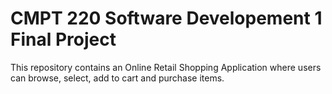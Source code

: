 # CMPT 220 Software Developement 1 Final Project

This repository contains an Online Retail Shopping Application where users can browse, select, add to cart and purchase items.

